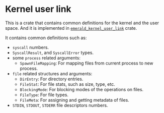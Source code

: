 # Kernel user link

This is a crate that contains common definitions for the kernel and the user space. And it is implemented in [`emerald_kernel_user_link`] crate.

It contains common definitions such as:
- `syscall` numbers.
- `SyscallResult`, and `SyscallError` types.
- some `process` related arguments:
    - `SpawnFileMapping`: For mapping files from current process to new process.
- `file` related structures and arguments:
    - `DirEntry`: For directory entries.
    - `FileStat`: For file stats, such as size, type, etc.
    - `BlockingMode`: For blocking modes of the operations on files.
    - `FileType`: For file types.
    - `FileMeta`: For assigning and getting metadata of files.
- `STDIN`, `STDOUT`, `STDERR` file descriptors numbers.

[`emerald_kernel_user_link`]: https://crates.io/crates/emerald_kernel_user_link
